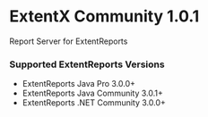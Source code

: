 # ExtentX Community 1.0.1

Report Server for ExtentReports

### Supported ExtentReports Versions

* ExtentReports Java Pro 3.0.0+
* ExtentReports Java Community 3.0.1+
* ExtentReports .NET Community 3.0.0+

